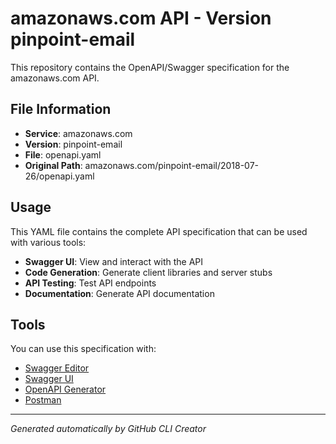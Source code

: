 # amazonaws.com API - Version pinpoint-email

This repository contains the OpenAPI/Swagger specification for the amazonaws.com API.

## File Information

- **Service**: amazonaws.com
- **Version**: pinpoint-email
- **File**: openapi.yaml
- **Original Path**: amazonaws.com/pinpoint-email/2018-07-26/openapi.yaml

## Usage

This YAML file contains the complete API specification that can be used with various tools:

- **Swagger UI**: View and interact with the API
- **Code Generation**: Generate client libraries and server stubs
- **API Testing**: Test API endpoints
- **Documentation**: Generate API documentation

## Tools

You can use this specification with:

- [Swagger Editor](https://editor.swagger.io/)
- [Swagger UI](https://swagger.io/tools/swagger-ui/)
- [OpenAPI Generator](https://openapi-generator.tech/)
- [Postman](https://www.postman.com/)

---

*Generated automatically by GitHub CLI Creator*
